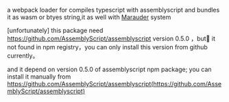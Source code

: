 a webpack loader for compiles typescript with assemblyscript and bundles it as wasm or btyes string,it as well with [Marauder](https://github.com/SinaMFE/webpack-marauder) system


[unfortunately] this package need https://github.com/AssemblyScript/assemblyscript version 0.5.0 ，but it not found in npm registry，you can only install this version from github currently。


and it depend on version 0.5.0 of  assemblyscript npm package; you can install it manually from https://github.com/AssemblyScript/assemblyscript(https://github.com/AssemblyScript/assemblyscript)
